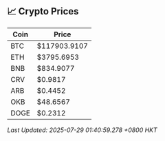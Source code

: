 ## 📈 Crypto Prices

| Coin | Price |
| ---- | ----- |
| BTC | $117903.9107 |
| ETH | $3795.6953 |
| BNB | $834.9077 |
| CRV | $0.9817 |
| ARB | $0.4452 |
| OKB | $48.6567 |
| DOGE | $0.2312 |

_Last Updated: 2025-07-29 01:40:59.278 +0800 HKT_
